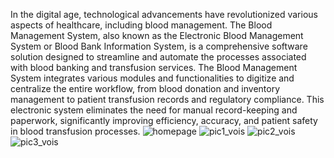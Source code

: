In the digital age, technological advancements have revolutionized various aspects of 
healthcare, including blood management. The Blood Management System, also known 
as the Electronic Blood Management System or Blood Bank Information System, is a 
comprehensive software solution designed to streamline and automate the processes 
associated with blood banking and transfusion services.
The Blood Management System integrates various modules and functionalities to 
digitize and centralize the entire workflow, from blood donation and inventory 
management to patient transfusion records and regulatory compliance. This electronic 
system eliminates the need for manual record-keeping and paperwork, significantly 
improving efficiency, accuracy, and patient safety in blood transfusion processes.
![homepage](https://github.com/Aditii310/Blood-Bank-Management/assets/84323587/c9f30b4c-247e-4fd9-9a68-9e2ea7868aa6)
![pic1_vois](https://github.com/Aditii310/Blood-Bank-Management/assets/84323587/b08faee9-9b77-417d-911f-85a9eb0c7853)
![pic2_vois](https://github.com/Aditii310/Blood-Bank-Management/assets/84323587/949fc933-d4b1-4136-a60a-0919f139a545)
![pic3_vois](https://github.com/Aditii310/Blood-Bank-Management/assets/84323587/23cfdf7d-8c81-4fef-835c-a57ad7ac4bc6)
